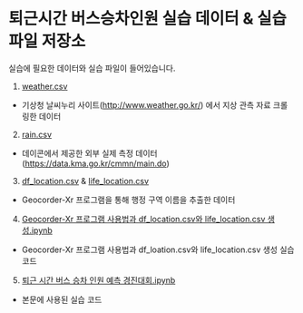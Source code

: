 # 퇴근시간 버스승차인원 실습 데이터 & 실습 파일 저장소

실습에 필요한 데이터와 실습 파일이 들어있습니다.

1. [weather.csv](https://github.com/jeju-tangerine/jeju--bus/blob/master/weather.csv)
  + 기상청 날씨누리 사이트(http://www.weather.go.kr/) 에서 지상 관측 자료 크롤링한 데이터
    
2. [rain.csv](https://github.com/jeju-tangerine/jeju--bus/blob/master/rain.csv)
  + 데이콘에서 제공한 외부 실제 측정 데이터(https://data.kma.go.kr/cmmn/main.do)

3. [df_location.csv](https://github.com/jeju-tangerine/jeju--bus/blob/master/df_location.csv) & [life_location.csv](https://github.com/jeju-tangerine/jeju--bus/blob/master/life_location.csv)
  + Geocorder-Xr 프로그램을 통해 행정 구역 이름을 추출한 데이터
  
4. [Geocorder-Xr 프로그램 사용법과 df_location.csv와 life_location.csv 생성.ipynb](https://github.com/jeju-tangerine/jeju--bus/blob/master/Geocorder-Xr%20%ED%94%84%EB%A1%9C%EA%B7%B8%EB%9E%A8%20%EC%82%AC%EC%9A%A9%EB%B2%95%EA%B3%BC%20df_location.csv%EC%99%80%20life_location.csv%20%EC%83%9D%EC%84%B1.ipynb)
  + Geocorder-Xr 프로그램 사용법과 df_loation.csv와 life_location.csv 생성 실습 코드
    
5. [퇴근 시간 버스 승차 인원 예측 경진대회.ipynb](https://github.com/jeju-tangerine/jeju--bus/blob/master/3.%20%ED%87%B4%EA%B7%BC%20%EC%8B%9C%EA%B0%84%20%EB%B2%84%EC%8A%A4%20%EC%8A%B9%EC%B0%A8%20%EC%9D%B8%EC%9B%90%20%EC%98%88%EC%B8%A1%20%EA%B2%BD%EC%A7%84%EB%8C%80%ED%9A%8C.ipynb)
  + 본문에 사용된 실습 코드
